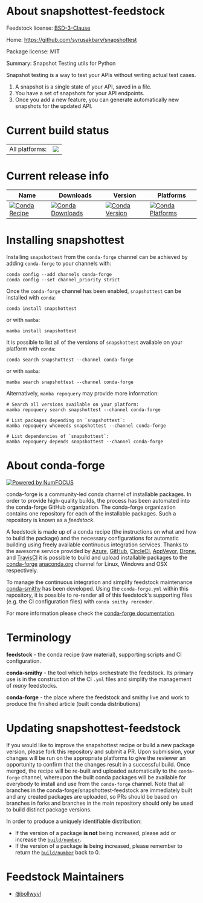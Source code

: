 About snapshottest-feedstock
============================

Feedstock license: [BSD-3-Clause](https://github.com/conda-forge/snapshottest-feedstock/blob/main/LICENSE.txt)

Home: https://github.com/syrusakbary/snapshottest

Package license: MIT

Summary: Snapshot Testing utils for Python

Snapshot testing is a way to test your APIs without writing actual test cases.

  1. A snapshot is a single state of your API, saved in a file.
  2. You have a set of snapshots for your API endpoints.
  3. Once you add a new feature, you can generate automatically new snapshots
     for the updated API.


Current build status
====================


<table><tr><td>All platforms:</td>
    <td>
      <a href="https://dev.azure.com/conda-forge/feedstock-builds/_build/latest?definitionId=6427&branchName=main">
        <img src="https://dev.azure.com/conda-forge/feedstock-builds/_apis/build/status/snapshottest-feedstock?branchName=main">
      </a>
    </td>
  </tr>
</table>

Current release info
====================

| Name | Downloads | Version | Platforms |
| --- | --- | --- | --- |
| [![Conda Recipe](https://img.shields.io/badge/recipe-snapshottest-green.svg)](https://anaconda.org/conda-forge/snapshottest) | [![Conda Downloads](https://img.shields.io/conda/dn/conda-forge/snapshottest.svg)](https://anaconda.org/conda-forge/snapshottest) | [![Conda Version](https://img.shields.io/conda/vn/conda-forge/snapshottest.svg)](https://anaconda.org/conda-forge/snapshottest) | [![Conda Platforms](https://img.shields.io/conda/pn/conda-forge/snapshottest.svg)](https://anaconda.org/conda-forge/snapshottest) |

Installing snapshottest
=======================

Installing `snapshottest` from the `conda-forge` channel can be achieved by adding `conda-forge` to your channels with:

```
conda config --add channels conda-forge
conda config --set channel_priority strict
```

Once the `conda-forge` channel has been enabled, `snapshottest` can be installed with `conda`:

```
conda install snapshottest
```

or with `mamba`:

```
mamba install snapshottest
```

It is possible to list all of the versions of `snapshottest` available on your platform with `conda`:

```
conda search snapshottest --channel conda-forge
```

or with `mamba`:

```
mamba search snapshottest --channel conda-forge
```

Alternatively, `mamba repoquery` may provide more information:

```
# Search all versions available on your platform:
mamba repoquery search snapshottest --channel conda-forge

# List packages depending on `snapshottest`:
mamba repoquery whoneeds snapshottest --channel conda-forge

# List dependencies of `snapshottest`:
mamba repoquery depends snapshottest --channel conda-forge
```


About conda-forge
=================

[![Powered by
NumFOCUS](https://img.shields.io/badge/powered%20by-NumFOCUS-orange.svg?style=flat&colorA=E1523D&colorB=007D8A)](https://numfocus.org)

conda-forge is a community-led conda channel of installable packages.
In order to provide high-quality builds, the process has been automated into the
conda-forge GitHub organization. The conda-forge organization contains one repository
for each of the installable packages. Such a repository is known as a *feedstock*.

A feedstock is made up of a conda recipe (the instructions on what and how to build
the package) and the necessary configurations for automatic building using freely
available continuous integration services. Thanks to the awesome service provided by
[Azure](https://azure.microsoft.com/en-us/services/devops/), [GitHub](https://github.com/),
[CircleCI](https://circleci.com/), [AppVeyor](https://www.appveyor.com/),
[Drone](https://cloud.drone.io/welcome), and [TravisCI](https://travis-ci.com/)
it is possible to build and upload installable packages to the
[conda-forge](https://anaconda.org/conda-forge) [anaconda.org](https://anaconda.org/)
channel for Linux, Windows and OSX respectively.

To manage the continuous integration and simplify feedstock maintenance
[conda-smithy](https://github.com/conda-forge/conda-smithy) has been developed.
Using the ``conda-forge.yml`` within this repository, it is possible to re-render all of
this feedstock's supporting files (e.g. the CI configuration files) with ``conda smithy rerender``.

For more information please check the [conda-forge documentation](https://conda-forge.org/docs/).

Terminology
===========

**feedstock** - the conda recipe (raw material), supporting scripts and CI configuration.

**conda-smithy** - the tool which helps orchestrate the feedstock.
                   Its primary use is in the construction of the CI ``.yml`` files
                   and simplify the management of *many* feedstocks.

**conda-forge** - the place where the feedstock and smithy live and work to
                  produce the finished article (built conda distributions)


Updating snapshottest-feedstock
===============================

If you would like to improve the snapshottest recipe or build a new
package version, please fork this repository and submit a PR. Upon submission,
your changes will be run on the appropriate platforms to give the reviewer an
opportunity to confirm that the changes result in a successful build. Once
merged, the recipe will be re-built and uploaded automatically to the
`conda-forge` channel, whereupon the built conda packages will be available for
everybody to install and use from the `conda-forge` channel.
Note that all branches in the conda-forge/snapshottest-feedstock are
immediately built and any created packages are uploaded, so PRs should be based
on branches in forks and branches in the main repository should only be used to
build distinct package versions.

In order to produce a uniquely identifiable distribution:
 * If the version of a package **is not** being increased, please add or increase
   the [``build/number``](https://docs.conda.io/projects/conda-build/en/latest/resources/define-metadata.html#build-number-and-string).
 * If the version of a package **is** being increased, please remember to return
   the [``build/number``](https://docs.conda.io/projects/conda-build/en/latest/resources/define-metadata.html#build-number-and-string)
   back to 0.

Feedstock Maintainers
=====================

* [@bollwyvl](https://github.com/bollwyvl/)

